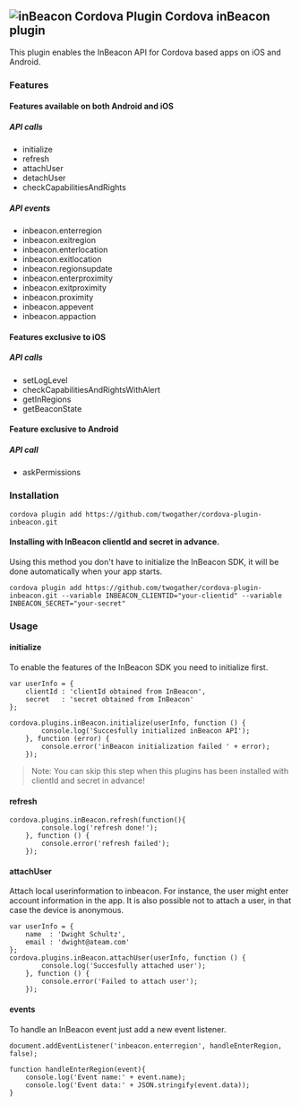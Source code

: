 <!---
 license: Licensed to the Apache Software Foundation (ASF) under one
         or more contributor license agreements.  See the NOTICE file
         distributed with this work for additional information
         regarding copyright ownership.  The ASF licenses this file
         to you under the Apache License, Version 2.0 (the
         "License"); you may not use this file except in compliance
         with the License.  You may obtain a copy of the License at

           http://www.apache.org/licenses/LICENSE-2.0

         Unless required by applicable law or agreed to in writing,
         software distributed under the License is distributed on an
         "AS IS" BASIS, WITHOUT WARRANTIES OR CONDITIONS OF ANY
         KIND, either express or implied.  See the License for the
         specific language governing permissions and limitations
         under the License.
-->


## ![inBeacon Cordova Plugin](http://snqpo25gig94mv8mcrpilul6.wpengine.netdna-cdn.com/wp-content/uploads/2016/02/inbeacon-dark-retina.png) Cordova inBeacon plugin

This plugin enables the InBeacon API for Cordova based apps on iOS and Android.

### Features

#### Features available on both Android and iOS

##### API calls

 * initialize
 * refresh
 * attachUser
 * detachUser
 * checkCapabilitiesAndRights

##### API events

 * inbeacon.enterregion
 * inbeacon.exitregion
 * inbeacon.enterlocation
 * inbeacon.exitlocation
 * inbeacon.regionsupdate
 * inbeacon.enterproximity
 * inbeacon.exitproximity
 * inbeacon.proximity
 * inbeacon.appevent
 * inbeacon.appaction

#### Features exclusive to iOS

##### API calls

 * setLogLevel
 * checkCapabilitiesAndRightsWithAlert
 * getInRegions
 * getBeaconState

#### Feature exclusive to Android

##### API call

 * askPermissions

### Installation

```
cordova plugin add https://github.com/twogather/cordova-plugin-inbeacon.git
```

#### Installing with InBeacon clientId and secret in advance. 

Using this method you don't have to initialize the InBeacon SDK, it will be done automatically when your app starts.

```
cordova plugin add https://github.com/twogather/cordova-plugin-inbeacon.git --variable INBEACON_CLIENTID="your-clientid" --variable INBEACON_SECRET="your-secret"
```


### Usage

#### initialize

To enable the features of the InBeacon SDK you need to initialize first.

```
var userInfo = {
    clientId : 'clientId obtained from InBeacon',
    secret   : 'secret obtained from InBeacon'
};

cordova.plugins.inBeacon.initialize(userInfo, function () {
        console.log('Succesfully initialized inBeacon API');
    }, function (error) {
        console.error('inBeacon initialization failed ' + error);
    });
```

> Note: You can skip this step when this plugins has been installed with clientId and secret in advance!

#### refresh

```
cordova.plugins.inBeacon.refresh(function(){
        console.log('refresh done!');
    }, function () {
        console.error('refresh failed');
    });
```

#### attachUser

Attach local userinformation to inbeacon. For instance, the user might enter account information in the app. It is also possible not to attach a user, in that case the device is anonymous.

```
var userInfo = {
    name  : 'Dwight Schultz',
    email : 'dwight@ateam.com'
};
cordova.plugins.inBeacon.attachUser(userInfo, function () {
        console.log('Succesfully attached user');
    }, function () {
        console.error('Failed to attach user');
    });
```

#### events

To handle an InBeacon event just add a new event listener.

```
document.addEventListener('inbeacon.enterregion', handleEnterRegion, false);

function handleEnterRegion(event){
    console.log('Event name:' + event.name);
    console.log('Event data:' + JSON.stringify(event.data));
}
```

